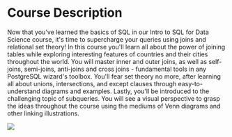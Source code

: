 # Course Description
Now that you've learned the basics of SQL in our Intro to SQL for Data Science course, it's time to supercharge your queries using joins and relational set theory! In this course you'll learn all about the power of joining tables while exploring interesting features of countries and their cities throughout the world. You will master inner and outer joins, as well as self-joins, semi-joins, anti-joins and cross joins - fundamental tools in any PostgreSQL wizard's toolbox. You'll fear set theory no more, after learning all about unions, intersections, and except clauses through easy-to-understand diagrams and examples. Lastly, you'll be introduced to the challenging topic of subqueries. You will see a visual perspective to grasp the ideas throughout the course using the mediums of Venn diagrams and other linking illustrations.  

<img src = 'https://assets.datacamp.com/production/course_4785/shields/original/shield_image_course_4785_20190410-1-1k9g4g?1554937703'>

